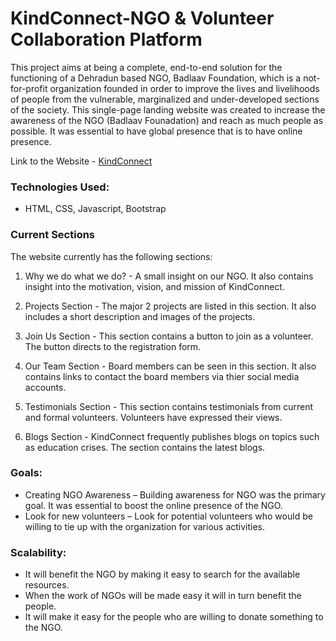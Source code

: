 # KindConnect-NGO & Volunteer Collaboration Platform

This project aims at being a complete, end-to-end solution for the functioning of a Dehradun based NGO, Badlaav Foundation, which is a not-for-profit organization founded in order to improve the lives and livelihoods of people from the vulnerable, marginalized and under-developed sections of the society. This single-page landing website was created to increase the awareness of the NGO (Badlaav Founadation) and reach as much people as possible. It was essential to have global presence that is to have online presence.

Link to the Website - [KindConnect](https://anshumansrivastava108.github.io/BadlaavFoundation-NGO-Website/)

### Technologies Used:

- HTML, CSS, Javascript, Bootstrap


### Current Sections

The website currently has the following sections:

1. Why we do what we do? - A small insight on our NGO. It also contains insight into the motivation, vision, and mission of KindConnect.

2. Projects Section - The major 2 projects are listed in this section. It also includes a short description and images of the projects.

3. Join Us Section - This section contains a button to join as a volunteer. The button directs to the registration form.
   
4. Our Team Section - Board members can be seen in this section. It also contains links to contact the board members via thier social media accounts.

5. Testimonials Section - This section contains testimonials from current and formal volunteers. Volunteers have expressed their views.
   
6. Blogs Section - KindConnect frequently publishes blogs on topics such as education crises. The section contains the latest blogs.
   
### Goals: 

- Creating NGO Awareness – Building awareness for NGO was the primary goal. It was essential to boost the online presence of the NGO. 
- Look for new volunteers – Look for potential volunteers who would be willing to tie up with the organization for various activities.

### Scalability:

- It will benefit the NGO by making it easy to search for the available resources.
- When the work of NGOs will be made easy it will in turn benefit the people.
- It will make it easy for the people who are willing to donate something to the NGO.

